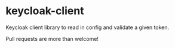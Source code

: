 # keycloak-client
Keycloak client library to read in config and validate a given token.

Pull requests are more than welcome!
